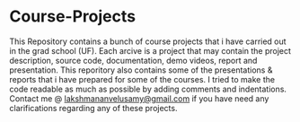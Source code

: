 Course-Projects
===============

This Repository contains a bunch of course projects that i have carried out in the grad school (UF).
Each arcive is a project that may contain the project description, source code, documentation, demo videos, report and presentation. This reporitory also contains some of the presentations & reports that i have prepared for some of the courses.
I tried to make the code readable as much as possible by adding comments and indentations. Contact me @ lakshmananvelusamy@gmail.com if you have need any clarifications regarding any of these projects.
